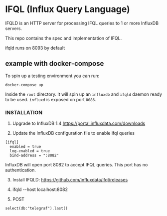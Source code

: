 # IFQL (Influx Query Language)

IFQLD is an HTTP server for processing IFQL queries to 1 or more InfluxDB servers.

This repo contains the spec and implementation of IFQL.


ifqld runs on 8093 by default

## example with docker-compose

To spin up a testing environment you can run:

```
docker-compose up
```

Inside the `root` directory. It will spin up an `influxdb` and `ifqld` daemon
ready to be used. `influxd` is exposed on port `8086`.

### INSTALLATION
1. Upgrade to InfluxDB 1.4
https://portal.influxdata.com/downloads


2. Update the InfluxDB configuration file to enable ifql queries
```
[ifql]
  enabled = true
  log-enabled = true
  bind-address = ":8082"
```

InfluxDB will open port 8082 to accept IFQL queries.  This port has no authentication.


3. Install IFQLD: https://github.com/influxdata/ifql/releases


4. ifqld --host localhost:8082


5. POST

```
select(db:"telegraf").last()
```
